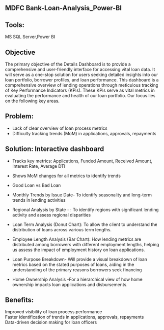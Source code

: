 ## MDFC Bank-Loan-Analysis_Power-BI

## Tools:
MS SQL Server,Power BI 

## Objective
The primary objective of the Details Dashboard is to provide a comprehensive and user-friendly interface for accessing vital loan data. It will serve as a one-stop solution for users seeking detailed insights into our loan portfolio, borrower profiles, and loan performance.
This dashboard is a comprehensive overview of lending operations through meticulous tracking of Key Performance Indicators (KPIs). These KPIs serve as vital metrics in evaluating the performance and health of our loan portfolio. Our focus lies on the following key areas.<br/>

## Problem:
* Lack of clear overview of loan process metrics<br/>
* Difficulty tracking trends (MoM) in applications, approvals, repayments<br/>
## Solution: Interactive dashboard<br/>
* Tracks key metrics: Applications, Funded Amount, Received Amount, Interest Rate, Average DTI<br/>

 * Shows MoM changes for all metrics to identify trends<br/>

*  Good Loan vs Bad Loan<br/>

*  Monthly Trends by Issue Date- To identify seasonality and long-term trends in lending activities<br/>

* Regional Analysis by State - : To identify regions with significant lending activity and assess regional disparities<br/>
* Loan Term Analysis (Donut Chart): To allow the client to understand the distribution of loans across various term lengths.<br/>

* Employee Length Analysis (Bar Chart): How lending metrics are distributed among borrowers with different employment lengths, helping us assess the impact of employment history on loan 
 applications.<br/>

* Loan Purpose Breakdown- Will provide a visual breakdown of loan metrics based on the stated purposes of loans, aiding in the understanding of the primary reasons borrowers seek financing<br/>

 *  Home Ownership Analysis -For a hierarchical view of how home ownership impacts loan applications and disbursements.

## Benefits:<br/>
Improved visibility of loan process performance<br/>
Faster identification of trends in applications, approvals, repayments<br/>
Data-driven decision making for loan officers

